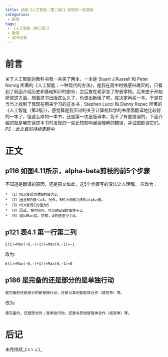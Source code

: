 ```yaml
---
title: 阅读《人工智能（第二版）》发现的一些错误
categories:
 - 勘误
tags:
 - 《人工智能（第二版）》
 - 勘误
 - 读书记录
---
```


# 前言

关于人工智能的教科书我一共买了两本，一本是 Stuart J.Russell 和 Peter Norvig 所著的《人工智能：一种现代的方法》，是我在高中时候感兴趣买的，只看到了前面介绍历史和基础知识的部分，之后放在老家忘了带去学校。后来由于开始研究这方面，想着这书出版这么久了，也该出新版了吧，就决定再买一本。于是在当当上找到了我现在用来学习的这本书：Stephen Lucci 和 Danny Kopec 所著的《人工智能（第2版）》，感觉算是我买过的关于计算机科学的书里面翻译地比较好的一本了，但这么厚的一本书，还是第一次出版译本，免不了有些错误的，下面介绍的就是我在读这本书时发现的一些比较影响阅读理解的错误，并试图勘误它们。  
*PS：此文目前持续更新中*

# 正文

## p116 如图4.11所示，alpha-beta剪枝的前5个步骤

不知道是翻译的原因，还是原文如此，这5个步骤写的没法让人理解。
应改为：

```text
* （1）Min发现位置D的值为3。
* （2）因此B的值＜=3。另外，B的上限称为B的alpha值。
* （3）Min发现E的值为5
* （4）因此，在时间4，可以确定B的值等于3。
* （5）返回Man层，可知，A的值至少为3。
```

## p121 表4.1 第一行第二列

```text
E(i)=Max(-0,-(+1))=Max(0,-1)=-1
```

改为:

```text
E(i)=Max(-0,-(+1))=Max(0,-1)=0
```

## p186 是完备的还是部分的是单独行动

```text
是完备的还是部分的是单独行动，还是与其他智能体合作（或竞争）等。
```

改为:

```text
是完备的，还是部分的；是单独行动，还是与其他智能体合作（或竞争）等。
```

# 后记

未完待续_(:зゝ∠)_